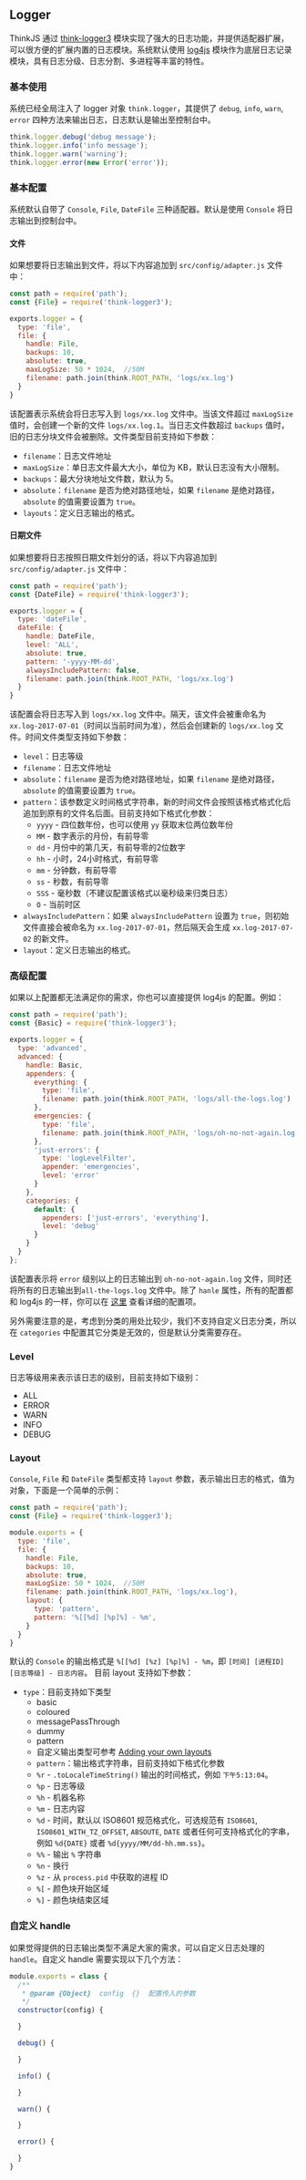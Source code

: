 ## Logger

ThinkJS 通过 [think-logger3](https://npmjs.com/think-logger3) 模块实现了强大的日志功能，并提供适配器扩展，可以很方便的扩展内置的日志模块。系统默认使用 [log4js](https://github.com/nomiddlename/log4js-node) 模块作为底层日志记录模块，具有日志分级、日志分割、多进程等丰富的特性。

### 基本使用

系统已经全局注入了 logger 对象 `think.logger`，其提供了 `debug`, `info`, `warn`, `error` 四种方法来输出日志，日志默认是输出至控制台中。

```javascript
think.logger.debug('debug message');
think.logger.info('info message');
think.logger.warn('warning');
think.logger.error(new Error('error'));
```

### 基本配置

系统默认自带了 `Console`, `File`, `DateFile` 三种适配器。默认是使用 `Console` 将日志输出到控制台中。

#### 文件

如果想要将日志输出到文件，将以下内容追加到 `src/config/adapter.js` 文件中：
```javascript
const path = require('path');
const {File} = require('think-logger3');

exports.logger = {
  type: 'file',
  file: {
    handle: File,
    backups: 10,
    absolute: true,
    maxLogSize: 50 * 1024,  //50M
    filename: path.join(think.ROOT_PATH, 'logs/xx.log')
  }
}

```

该配置表示系统会将日志写入到 `logs/xx.log` 文件中。当该文件超过 `maxLogSize` 值时，会创建一个新的文件 `logs/xx.log.1`。当日志文件数超过 `backups` 值时，旧的日志分块文件会被删除。文件类型目前支持如下参数：

- `filename`：日志文件地址
- `maxLogSize`：单日志文件最大大小，单位为 KB，默认日志没有大小限制。
- `backups`：最大分块地址文件数，默认为 5。
- `absolute`：`filename` 是否为绝对路径地址，如果 `filename` 是绝对路径，`absolute` 的值需要设置为 `true`。
- `layouts`：定义日志输出的格式。

#### 日期文件

如果想要将日志按照日期文件划分的话，将以下内容追加到 `src/config/adapter.js` 文件中：
```javascript
const path = require('path');
const {DateFile} = require('think-logger3');

exports.logger = {
  type: 'dateFile',
  dateFile: {
    handle: DateFile,
    level: 'ALL',
    absolute: true,
    pattern: '-yyyy-MM-dd',
    alwaysIncludePattern: false,
    filename: path.join(think.ROOT_PATH, 'logs/xx.log')
  }
}

```

该配置会将日志写入到 `logs/xx.log` 文件中。隔天，该文件会被重命名为 `xx.log-2017-07-01`（时间以当前时间为准），然后会创建新的 `logs/xx.log` 文件。时间文件类型支持如下参数：

- `level`：日志等级
- `filename`：日志文件地址
- `absolute`：`filename` 是否为绝对路径地址，如果 `filename` 是绝对路径，`absolute` 的值需要设置为 `true`。
- `pattern`：该参数定义时间格式字符串，新的时间文件会按照该格式格式化后追加到原有的文件名后面。目前支持如下格式化参数：
    - `yyyy` - 四位数年份，也可以使用 `yy` 获取末位两位数年份
    - `MM` - 数字表示的月份，有前导零
    - `dd` - 月份中的第几天，有前导零的2位数字
    - `hh` - 小时，24小时格式，有前导零
    - `mm` - 分钟数，有前导零
    - `ss` - 秒数，有前导零
    - `SSS` - 毫秒数（不建议配置该格式以毫秒级来归类日志）
    - `O` - 当前时区
- `alwaysIncludePattern`：如果 `alwaysIncludePattern` 设置为 `true`，则初始文件直接会被命名为 `xx.log-2017-07-01`，然后隔天会生成 `xx.log-2017-07-02` 的新文件。
- `layout`：定义日志输出的格式。

### 高级配置

如果以上配置都无法满足你的需求，你也可以直接提供 log4js 的配置。例如：

```js
const path = require('path');
const {Basic} = require('think-logger3');

exports.logger = {
  type: 'advanced',
  advanced: {
    handle: Basic,
    appenders: {
      everything: { 
        type: 'file', 
        filename: path.join(think.ROOT_PATH, 'logs/all-the-logs.log') 
      },
      emergencies: {  
        type: 'file', 
        filename: path.join(think.ROOT_PATH, 'logs/oh-no-not-again.log') 
      },
      'just-errors': { 
        type: 'logLevelFilter', 
        appender: 'emergencies', 
        level: 'error' 
      }
    },
    categories: {
      default: { 
        appenders: ['just-errors', 'everything'], 
        level: 'debug' 
      }
    }
  }
};
```

该配置表示将 `error` 级别以上的日志输出到 `oh-no-not-again.log` 文件，同时还将所有的日志输出到`all-the-logs.log` 文件中。除了 `hanle` 属性，所有的配置都和 log4js 的一样，你可以在 [这里](https://log4js-node.github.io/log4js-node/api.html#configuration-object) 查看详细的配置项。

另外需要注意的是，考虑到分类的用处比较少，我们不支持自定义日志分类，所以在 `categories` 中配置其它分类是无效的，但是默认分类需要存在。


### Level

日志等级用来表示该日志的级别，目前支持如下级别：

- ALL
- ERROR
- WARN
- INFO
- DEBUG

### Layout

`Console`, `File` 和 `DateFile` 类型都支持 `layout` 参数，表示输出日志的格式，值为对象，下面是一个简单的示例：

```javascript
const path = require('path');
const {File} = require('think-logger3');

module.exports = {
  type: 'file',
  file: {
    handle: File,
    backups: 10,
    absolute: true,
    maxLogSize: 50 * 1024,  //50M
    filename: path.join(think.ROOT_PATH, 'logs/xx.log'),
    layout: {
      type: 'pattern',
      pattern: '%[[%d] [%p]%] - %m',
    }
  }
}
```

默认的 `Console` 的输出格式是 `%[[%d] [%z] [%p]%] - %m`，即 `[时间] [进程ID] [日志等级] - 日志内容`。 目前 layout 支持如下参数：

- `type`：目前支持如下类型
    - basic
    - coloured
    - messagePassThrough
    - dummy
    - pattern
    - 自定义输出类型可参考 [Adding your own layouts](https://log4js-node.github.io/log4js-node/layouts.html)
    - `pattern`：输出格式字符串，目前支持如下格式化参数
    - `%r` - `.toLocaleTimeString()` 输出的时间格式，例如 `下午5:13:04`。
    - `%p` - 日志等级
    - `%h` - 机器名称
    - `%m` - 日志内容
    - `%d` - 时间，默认以 ISO8601 规范格式化，可选规范有 `ISO8601`, `ISO8601_WITH_TZ_OFFSET`, `ABSOUTE`, `DATE` 或者任何可支持格式化的字串，例如 `%d{DATE}` 或者 `%d{yyyy/MM/dd-hh.mm.ss}`。
    - `%%` - 输出 `%` 字符串
    - `%n` - 换行
    - `%z` - 从 `process.pid` 中获取的进程 ID
    - `%[` - 颜色块开始区域
    - `%]` - 颜色块结束区域

### 自定义 handle

如果觉得提供的日志输出类型不满足大家的需求，可以自定义日志处理的 `handle`。自定义 handle 需要实现以下几个方法：

```javascript
module.exports = class {
  /**
   * @param {Object}  config  {}  配置传入的参数
   */
  constructor(config) {

  }

  debug() {

  }

  info() {

  }

  warn() {

  }

  error() {

  }
}
```

